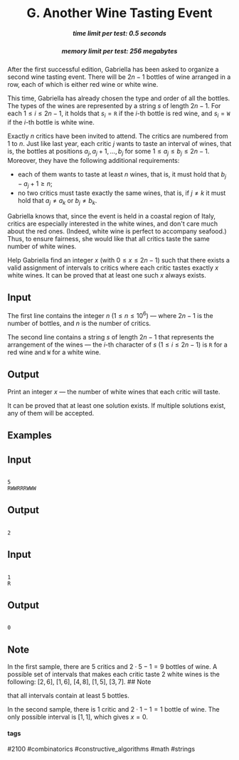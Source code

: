 <h1 style='text-align: center;'> G. Another Wine Tasting Event</h1>

<h5 style='text-align: center;'>time limit per test: 0.5 seconds</h5>
<h5 style='text-align: center;'>memory limit per test: 256 megabytes</h5>

After the first successful edition, Gabriella has been asked to organize a second wine tasting event. There will be $2n - 1$ bottles of wine arranged in a row, each of which is either red wine or white wine.

This time, Gabriella has already chosen the type and order of all the bottles. The types of the wines are represented by a string $s$ of length $2n - 1$. For each $1 \le i \le 2n - 1$, it holds that $s_i = \texttt{R}$ if the $i$-th bottle is red wine, and $s_i = \texttt{W}$ if the $i$-th bottle is white wine.

Exactly $n$ critics have been invited to attend. The critics are numbered from $1$ to $n$. Just like last year, each critic $j$ wants to taste an interval of wines, that is, the bottles at positions $a_j, \, a_j + 1, \, \dots, \, b_j$ for some $1 \le a_j \le b_j \le 2n - 1$. Moreover, they have the following additional requirements:

* each of them wants to taste at least $n$ wines, that is, it must hold that $b_j - a_j + 1 \ge n$;
* no two critics must taste exactly the same wines, that is, if $j \ne k$ it must hold that $a_j \ne a_k$ or $b_j \ne b_k$.

Gabriella knows that, since the event is held in a coastal region of Italy, critics are especially interested in the white wines, and don't care much about the red ones. (Indeed, white wine is perfect to accompany seafood.) Thus, to ensure fairness, she would like that all critics taste the same number of white wines.

Help Gabriella find an integer $x$ (with $0 \le x \le 2n - 1$) such that there exists a valid assignment of intervals to critics where each critic tastes exactly $x$ white wines. It can be proved that at least one such $x$ always exists.

## Input

The first line contains the integer $n$ ($1 \le n \le 10^6$) — where $2n - 1$ is the number of bottles, and $n$ is the number of critics.

The second line contains a string $s$ of length $2n - 1$ that represents the arrangement of the wines — the $i$-th character of $s$ ($1 \le i \le 2n - 1$) is $\texttt{R}$ for a red wine and $\texttt{W}$ for a white wine.

## Output

Print an integer $x$ — the number of white wines that each critic will taste.

It can be proved that at least one solution exists. If multiple solutions exist, any of them will be accepted.

## Examples

## Input


```

5
RWWRRRWWW

```
## Output


```

2

```
## Input


```

1
R

```
## Output


```

0

```
## Note

In the first sample, there are $5$ critics and $2 \cdot 5 - 1 = 9$ bottles of wine. A possible set of intervals that makes each critic taste $2$ white wines is the following: $[2, 6],$ $[1, 6],$ $[4, 8],$ $[1, 5],$ $[3, 7]$. ## Note

 that all intervals contain at least $5$ bottles.

In the second sample, there is $1$ critic and $2 \cdot 1 - 1 = 1$ bottle of wine. The only possible interval is $[1, 1]$, which gives $x = 0$.



#### tags 

#2100 #combinatorics #constructive_algorithms #math #strings 